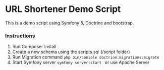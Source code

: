 # URL Shortener Demo Script

This is a demo script using Symfony 5, Doctrine and bootstrap.

### Instructions

1. Run Composer Install
2. Create a new schema using the scripts.sql (/script folder)
3. Run Migration command ```php bin/console doctrine:migrations:migrate```
4. Start Symfony server  ```symfony server:start ``` or use Apache Server